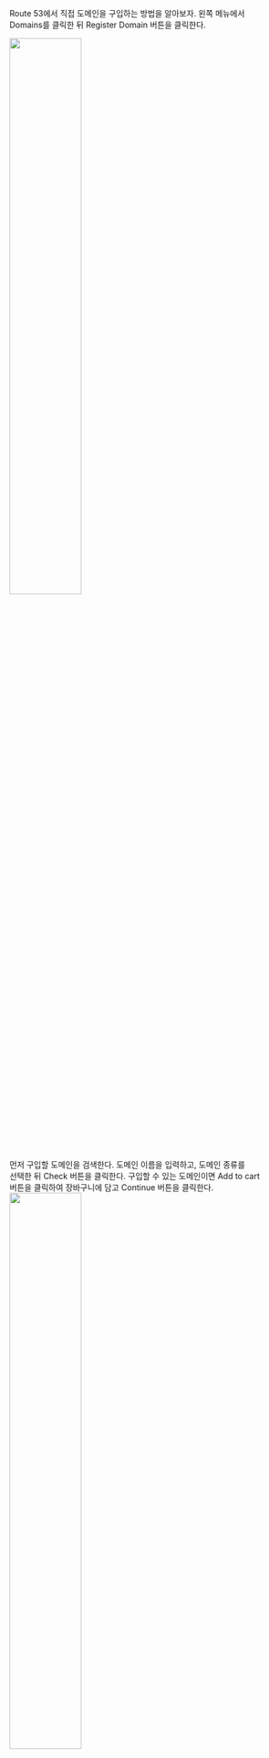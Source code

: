 Route 53에서 직접 도메인을 구입하는 방법을 알아보자. 왼쪽 메뉴에서   
Domains를 클릭한 뒤 Register Domain 버튼을 클릭한다.  
   
<img src="https://user-images.githubusercontent.com/33191974/159428421-bbaefe6f-2a82-4b5f-8836-91f193c2ef0a.png" width="50%" height="50%"/>  
  
먼저 구입할 도메인을 검색한다. 도메인 이름을 입력하고, 도메인 종류를   
선택한 뒤 Check 버튼을 클릭한다. 구입할 수 있는 도메인이면 Add to cart  
버튼을 클릭하여 장바구니에 담고 Continue 버튼을 클릭한다.  
<img src="https://user-images.githubusercontent.com/33191974/159429281-0df8640f-3cc0-4aa5-a921-15631a1f22d1.png" width="50%" height="50%"/>  
  
자신의 개인 정보를 영문으로 입력한 뒤 Continue 버튼을 클릭한다.   
- Privacy Protection: whois로 도메인을 검색했을 때 개인 정보를 표시하지   
않는 기능이다.   

<img src="https://user-images.githubusercontent.com/33191974/159430791-cbd49b19-0f3e-4a4d-9524-58b592635bf2.png" width="50%" height="50%"/>  
<img src="https://user-images.githubusercontent.com/33191974/159430838-96f46e5e-5684-493a-8cad-d2937faf92a8.png" width="50%" height="50%"/>   
  
입력한 개인 정보가 이상이 없다면 아래 약관 동의에 체크하고 Compute Pur  
chase 버튼을 클릭한다.   

<img src="https://user-images.githubusercontent.com/33191974/159430929-f1adfa7e-196b-412a-85d2-a0448ee3766a.png" width="50%" height="50%"/>   

도메인 구입 요청이 완료되었다. 잠시 기다리면 구입 완료 이메일이 도착한다.   
<img src="https://user-images.githubusercontent.com/33191974/159430985-f283ddf3-adf3-45af-b786-aef72033a0e1.png" width="50%" height="50%"/>   

구입 완료 이메일이 도착한 뒤 위쪽 새로고침 버튼을 클릭하면 목록에 도메인이  
표시된다.  
<img src="https://user-images.githubusercontent.com/33191974/159431124-79b58158-5f7a-437c-80bb-a9c9c5f4397b.png" width="50%" height="50%"/>    

왼쪽 메뉴에서 Hosted Zones를 클릭하여 Hosted Zone 목록으로 이동한다.  
그리고 Create Hosted Zone 버튼을 클릭한다. 이제 Domain Name에 방금   
구입한 도메인을 입력하고 Create 버튼을 클릭한다.   
  
<img src="https://user-images.githubusercontent.com/33191974/159431197-8cd6780b-4ffc-41e8-ae97-7799cc02a11d.png" width="50%" height="50%"/>   
  
Hosted Zone이 생성되었다. Route 53에서 도메인을 구입했으므로 네임서버는  
자동으로 설정된다.  

<img src="https://user-images.githubusercontent.com/33191974/159431276-c4473d19-b572-45fe-9866-b5c95a0dcb37.png" width="50%" height="50%"/>  


























